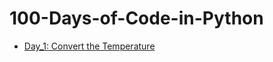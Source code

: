 # 100-Days-of-Code-in-Python
- [Day_1: Convert the Temperature](https://github.com/tahmina-07/100-Days-of-Code-in-Python/blob/main/Convert_Temperature.py)
